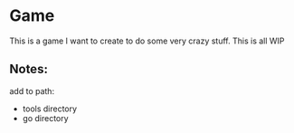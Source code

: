 # Game

This is a game I want to create to do some very crazy stuff. This is all WIP 


## Notes:

add to path:
- tools directory
- go directory